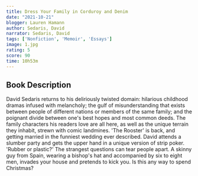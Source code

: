 ```yaml
---
title: Dress Your Family in Corduroy and Denim
date: "2021-10-21"
blogger: Lauren Hamann
author: Sedaris, David
narrator: Sedaris, David
tags: ['Nonfiction', 'Memoir', 'Essays']
image: 1.jpg
rating: 5
score: 90
time: 10h53m
---
```


## Book Description

David Sedaris returns to his deliriously twisted domain: hilarious childhood dramas infused with melancholy; the gulf of misunderstanding that exists between people of different nations or members of the same family; and the poignant divide between one's best hopes and most common deeds.
The family characters his readers love are all here, as well as the unique terrain they inhabit, strewn with comic landmines. 'The Rooster' is back, and getting married in the funniest wedding ever described. David attends a slumber party and gets the upper hand in a unique version of strip poker. 'Rubber or plastic?' The strangest questions can tear people apart. A skinny guy from Spain, wearing a bishop's hat and accompanied by six to eight men, invades your house and pretends to kick you. Is this any way to spend Christmas?